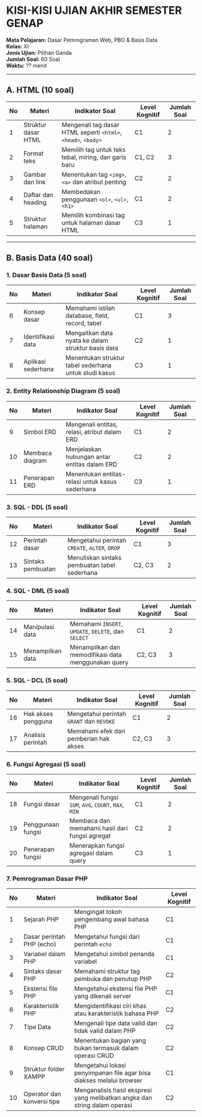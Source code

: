 # KISI-KISI UJIAN AKHIR SEMESTER GENAP  
**Mata Pelajaran:** Dasar Pemrograman Web, PBO & Basis Data  
**Kelas:** XI  
**Jenis Ujian:** Pilihan Ganda  
**Jumlah Soal:** 60 Soal  
**Waktu:** ?? menit  

---

## A. HTML (10 soal)

| No | Materi                 | Indikator Soal                                                                 | Level Kognitif | Jumlah Soal |
|----|------------------------|--------------------------------------------------------------------------------|----------------|--------------|
| 1  | Struktur dasar HTML    | Mengenali tag dasar HTML seperti `<html>`, `<head>`, `<body>`                 | C1             | 2            |
| 2  | Format teks            | Memilih tag untuk teks tebal, miring, dan garis baru                          | C1, C2         | 3            |
| 3  | Gambar dan link        | Menentukan tag `<img>`, `<a>` dan atribut penting                             | C2             | 2            |
| 4  | Daftar dan heading     | Membedakan penggunaan `<ol>`, `<ul>`, `<h1>`                                  | C1             | 2            |
| 5  | Struktur halaman       | Memilih kombinasi tag untuk halaman dasar HTML                                | C3             | 1            |

---

## B. Basis Data (40 soal)

### 1. Dasar Basis Data (5 soal)

| No | Materi              | Indikator Soal                                                  | Level Kognitif | Jumlah Soal |
|----|---------------------|------------------------------------------------------------------|----------------|--------------|
| 6  | Konsep dasar        | Memahami istilah database, field, record, tabel                  | C1             | 3            |
| 7  | Identifikasi data   | Mengaitkan data nyata ke dalam struktur basis data              | C2             | 1            |
| 8  | Aplikasi sederhana  | Menentukan struktur tabel sederhana untuk studi kasus           | C3             | 1            |

### 2. Entity Relationship Diagram (5 soal)

| No | Materi              | Indikator Soal                                                  | Level Kognitif | Jumlah Soal |
|----|---------------------|------------------------------------------------------------------|----------------|--------------|
| 9  | Simbol ERD          | Mengenali entitas, relasi, atribut dalam ERD                    | C1             | 2            |
| 10 | Membaca diagram     | Menjelaskan hubungan antar entitas dalam ERD                    | C2             | 2            |
| 11 | Penerapan ERD       | Menentukan entitas-relasi untuk kasus sederhana                 | C3             | 1            |

### 3. SQL - DDL (5 soal)

| No | Materi              | Indikator Soal                                                  | Level Kognitif | Jumlah Soal |
|----|---------------------|------------------------------------------------------------------|----------------|--------------|
| 12 | Perintah dasar      | Mengetahui perintah `CREATE`, `ALTER`, `DROP`                   | C1             | 3            |
| 13 | Sintaks pembuatan   | Menuliskan sintaks pembuatan tabel sederhana                    | C2, C3         | 2            |

### 4. SQL - DML (5 soal)

| No | Materi              | Indikator Soal                                                  | Level Kognitif | Jumlah Soal |
|----|---------------------|------------------------------------------------------------------|----------------|--------------|
| 14 | Manipulasi data     | Memahami `INSERT`, `UPDATE`, `DELETE`, dan `SELECT`             | C1             | 2            |
| 15 | Menampilkan data    | Menampilkan dan memodifikasi data menggunakan query             | C2, C3         | 3            |

### 5. SQL - DCL (5 soal)

| No | Materi              | Indikator Soal                                                  | Level Kognitif | Jumlah Soal |
|----|---------------------|------------------------------------------------------------------|----------------|--------------|
| 16 | Hak akses pengguna  | Mengetahui perintah `GRANT` dan `REVOKE`                        | C1             | 2            |
| 17 | Analisis perintah   | Memahami efek dari pemberian hak akses                          | C2, C3         | 3            |

### 6. Fungsi Agregasi (5 soal)

| No | Materi              | Indikator Soal                                                  | Level Kognitif | Jumlah Soal |
|----|---------------------|------------------------------------------------------------------|----------------|--------------|
| 18 | Fungsi dasar        | Mengenali fungsi `SUM`, `AVG`, `COUNT`, `MAX`, `MIN`           | C1             | 2            |
| 19 | Penggunaan fungsi   | Membaca dan memahami hasil dari fungsi agregat                  | C2             | 2            |
| 20 | Penerapan fungsi    | Menerapkan fungsi agregasi dalam query                         | C3             | 1            |

### 7. Pemrograman Dasar PHP

| No | Materi                      | Indikator Soal                                                              | Level Kognitif |
|----|-----------------------------|------------------------------------------------------------------------------|----------------|
| 1  | Sejarah PHP                | Mengingat tokoh pengembang awal bahasa PHP                                  | C1             |
| 2  | Dasar perintah PHP (echo)  | Mengetahui fungsi dari perintah `echo`                                      | C1             |
| 3  | Variabel dalam PHP         | Mengetahui simbol penanda variabel                                          | C1             |
| 4  | Sintaks dasar PHP          | Memahami struktur tag pembuka dan penutup PHP                               | C2             |
| 5  | Ekstensi file PHP          | Mengetahui ekstensi file PHP yang dikenali server                           | C1             |
| 6  | Karakteristik PHP          | Mengidentifikasi ciri khas atau karakteristik bahasa PHP                    | C2             |
| 7  | Tipe Data                  | Mengenali tipe data valid dan tidak valid dalam PHP                         | C2             |
| 8  | Konsep CRUD                | Menentukan bagian yang bukan termasuk dalam operasi CRUD                    | C2             |
| 9  | Struktur folder XAMPP      | Mengetahui lokasi penyimpanan file agar bisa diakses melalui browser        | C1             |
| 10 | Operator dan konversi tipe | Menganalisis hasil ekspresi yang melibatkan angka dan string dalam operasi  | C2             |

